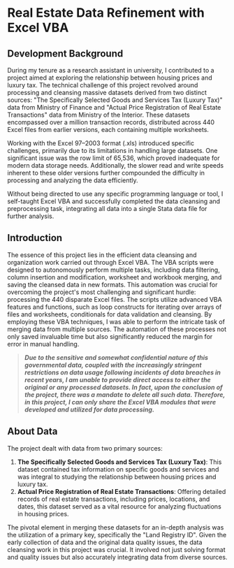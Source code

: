 # Real Estate Data Refinement with Excel VBA
## Development Background

During my tenure as a research assistant in university, I contributed to a project aimed at exploring the relationship between housing prices and luxury tax. The technical challenge of this project revolved around processing and cleansing massive datasets derived from two distinct sources: "The Specifically Selected Goods and Services Tax (Luxury Tax)" data from Ministry of Finance and "Actual Price Registration of Real Estate Transactions" data from Ministry of the Interior. These datasets encompassed over a million transaction records, distributed across 440 Excel files from earlier versions, each containing multiple worksheets.

Working with the Excel 97–2003 format (.xls) introduced specific challenges, primarily due to its limitations in handling large datasets. One significant issue was the row limit of 65,536, which proved inadequate for modern data storage needs. Additionally, the slower read and write speeds inherent to these older versions further compounded the difficulty in processing and analyzing the data efficiently.

Without being directed to use any specific programming language or tool, I self-taught Excel VBA and successfully completed the data cleansing and preprocessing task, integrating all data into a single Stata data file for further analysis.

## Introduction

The essence of this project lies in the efficient data cleansing and organization work carried out through Excel VBA. The VBA scripts were designed to autonomously perform multiple tasks, including data filtering, column insertion and modification, worksheet and workbook merging, and saving the cleansed data in new formats. This automation was crucial for overcoming the project's most challenging and significant hurdle: processing the 440 disparate Excel files. The scripts utilize advanced VBA features and functions, such as loop constructs for iterating over arrays of files and worksheets, conditionals for data validation and cleansing. By employing these VBA techniques, I was able to perform the intricate task of merging data from multiple sources. The automation of these processes not only saved invaluable time but also significantly reduced the margin for error in manual handling.

> ***Due to the sensitive and somewhat confidential nature of this governmental data, coupled with the increasingly stringent restrictions on data usage following incidents of data breaches in recent years, I am unable to provide direct access to either the original or any processed datasets. In fact, upon the conclusion of the project, there was a mandate to delete all such data. Therefore, in this project, I can only share the Excel VBA modules that were developed and utilized for data processing.***
## About Data

The project dealt with data from two primary sources:

1. **The Specifically Selected Goods and Services Tax (Luxury Tax)**: This dataset contained tax information on specific goods and services and was integral to studying the relationship between housing prices and luxury tax.
2. **Actual Price Registration of Real Estate Transactions**: Offering detailed records of real estate transactions, including prices, locations, and dates, this dataset served as a vital resource for analyzing fluctuations in housing prices.

The pivotal element in merging these datasets for an in-depth analysis was the utilization of a primary key, specifically the "Land Registry ID". Given the early collection of data and the original data quality issues, the data cleansing work in this project was crucial. It involved not just solving format and quality issues but also accurately integrating data from diverse sources.